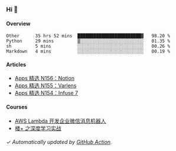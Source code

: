 ### Hi 👋

#### Overview

<!--START_SECTION:waka-->
```text
Other      35 hrs 52 mins  ████████████████████████▓   98.20 % 
Python     29 mins         ▒░░░░░░░░░░░░░░░░░░░░░░░░   01.35 % 
sh         5 mins          ░░░░░░░░░░░░░░░░░░░░░░░░░   00.26 % 
Markdown   4 mins          ░░░░░░░░░░░░░░░░░░░░░░░░░   00.19 % 
```
<!--END_SECTION:waka-->

#### Articles

<!-- BLOG:START -->
- [Apps 精选 N156：Notion](https://huhuhang.com/post/product-hunt/product-hunt-n156)
- [Apps 精选 N155：Varlens](https://huhuhang.com/post/product-hunt/product-hunt-n155)
- [Apps 精选 N154：Infuse 7](https://huhuhang.com/post/product-hunt/product-hunt-n154)
<!-- BLOG:END -->

#### Courses

<!-- SYL:START -->
- [AWS Lambda 开发企业微信消息机器人](https://lanqiao.cn/courses/2868)
- [楼+ 之深度学习实战](https://lanqiao.cn/courses/2617)
<!-- SYL:END -->

###### ✓ Automatically updated by [GitHub Action](https://github.com/huhuhang/huhuhang/actions).

